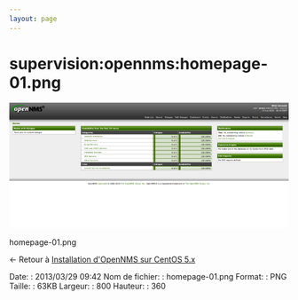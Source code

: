 ```yaml
---
layout: page
---
```


supervision:opennms:homepage-01.png
===================================

[![homepage-01.png](../../../assets/media/supervision/opennms/homepage-01.png@cache=&w=800&h=360 "homepage-01.png")](../../../assets/media/supervision/opennms/homepage-01.png@cache= "Afficher le fichier original")

homepage-01.png

← Retour à [Installation d'OpenNMS sur CentOS
5.x](../../../opennms/install-on-centos.html "opennms:install-on-centos")

Date:
:   2013/03/29 09:42
Nom de fichier:
:   homepage-01.png
Format:
:   PNG
Taille:
:   63KB
Largeur:
:   800
Hauteur:
:   360


